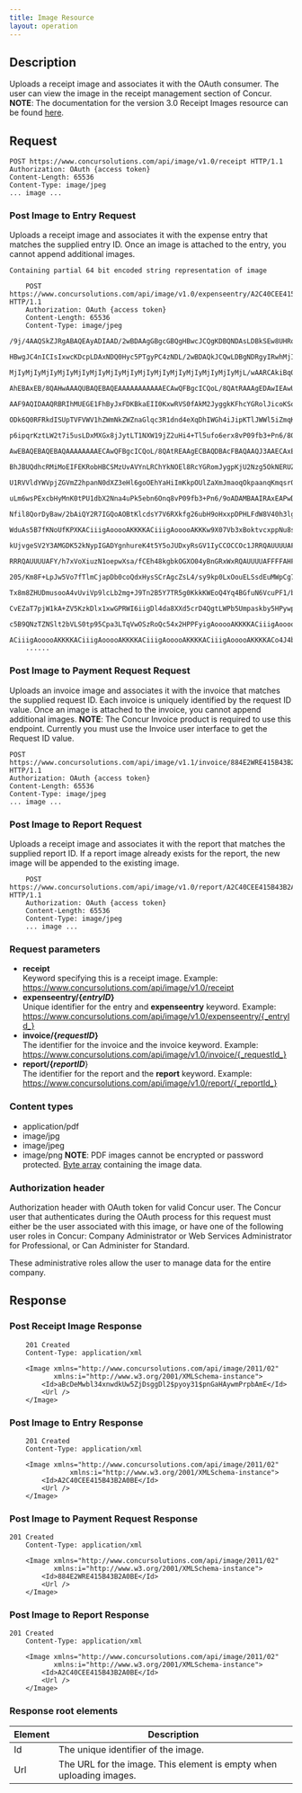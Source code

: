 ```yaml
---
title: Image Resource
layout: operation
---
```


## Description
Uploads a receipt image and associates it with the OAuth consumer. The user can view the image in the receipt management section of Concur.
**NOTE**: The documentation for the version 3.0 Receipt Images resource can be found [here][1].

## Request
```
POST https://www.concursolutions.com/api/image/v1.0/receipt HTTP/1.1
Authorization: OAuth {access token}
Content-Length: 65536
Content-Type: image/jpeg
... image ...
```
###  Post Image to Entry Request
Uploads a receipt image and associates it with the expense entry that matches the supplied entry ID. Once an image is attached to the entry, you cannot append additional images.
```
Containing partial 64 bit encoded string representation of image

    POST https://www.concursolutions.com/api/image/v1.0/expenseentry/A2C40CEE415B43B2A0BE HTTP/1.1
    Authorization: OAuth {access token}
    Content-Length: 65536
    Content-Type: image/jpeg
    /9j/4AAQSkZJRgABAQEAyADIAAD/2wBDAAgGBgcGBQgHBwcJCQgKDBQNDAsLDBkSEw8UHRofHh0a
    HBwgJC4nICIsIxwcKDcpLDAxNDQ0Hyc5PTgyPC4zNDL/2wBDAQkJCQwLDBgNDRgyIRwhMjIyMjIy
    MjIyMjIyMjIyMjIyMjIyMjIyMjIyMjIyMjIyMjIyMjIyMjIyMjIyMjIyMjL/wAARCAkiBqQDASIA
    AhEBAxEB/8QAHwAAAQUBAQEBAQEAAAAAAAAAAAECAwQFBgcICQoL/8QAtRAAAgEDAwIEAwUFBAQA
    AAF9AQIDAAQRBRIhMUEGE1FhByJxFDKBkaEII0KxwRVS0fAkM2JyggkKFhcYGRolJicoKSo0NTY3
    ODk6Q0RFRkdISUpTVFVWV1hZWmNkZWZnaGlqc3R1dnd4eXqDhIWGh4iJipKTlJWWl5iZmqKjpKWm
    p6ipqrKztLW2t7i5usLDxMXGx8jJytLT1NXW19jZ2uHi4+Tl5ufo6erx8vP09fb3+Pn6/8QAHwEA
    AwEBAQEBAQEBAQAAAAAAAAECAwQFBgcICQoL/8QAtREAAgECBAQDBAcFBAQAAQJ3AAECAxEEBSEx
    BhJBUQdhcRMiMoEIFEKRobHBCSMzUvAVYnLRChYkNOEl8RcYGRomJygpKjU2Nzg5OkNERUZHSElK
    U1RVVldYWVpjZGVmZ2hpanN0dXZ3eHl6goOEhYaHiImKkpOUlZaXmJmaoqOkpaanqKmqsrO0tba3
    uLm6wsPExcbHyMnK0tPU1dbX2Nna4uPk5ebn6Onq8vP09fb3+Pn6/9oADAMBAAIRAxEAPwDt/An2
    Nfil8QorDyBaw/2bAiQY2R7IGQoAOBtKlcdsY7V6RXkfg26ubH9oHxxpDPHLFdW8V40h3lgVEexQ
    WduAs5B7fKNoUfKPXKACiiigAooooAKKKKACiiigAooooAKKKw9X07Vb3xBoktvcxppNu8sl9F58
    kUjvgeSV2Y3AMGDK52kNypIGADYgnhureK4t5Y5oJUDxyRsGV1IyCCOCCOc1JRRQAUUUUAFFFFAB
    RRRQAUUUUAFY/h7xVoXiuzN1oepwXsa/fCEh48kgbkOGXO04yBnGRxWxRQAUUUUAFFFFAHF3/wAQ
    205/Km8F+LpJw5Vo7fTlmCjapDb0coQdxHysSCrAgcZsL4/sy9kp0LxOouELSsdEuMWpCg7ZPlyS
    Tx8m8ZHUDmusooA4vUviVp9lcLb2mg+J9Tn2B5Y7TR5g0KkkKWEoQ4Yq4BGfuN6VcuPF1/bSxxye
    CvEZaT7pjW1kA+ZV5KzkDlx1xwGPRWI6iigDl4da8XXd5crD4QgtLWPb5Umpaskby5HPywpKBg+r
    c5B9QNzTZNSlt2bVLS0tp95Cpa3LTqVwOSzRoQc54x2HPPFyigAooooAKKKKACiiigAooooAKKKK
    ACiiigAooooAKKKKACiiigAooooAKKKKACiiigAooooAKKKKACiiigAooooAKKKKACo4J4bq3iuL
    ......
```
###  Post Image to Payment Request Request
Uploads an invoice image and associates it with the invoice that matches the supplied request ID. Each invoice is uniquely identified by the request ID value. Once an image is attached to the invoice, you cannot append additional images.
**NOTE**: The Concur Invoice product is required to use this endpoint. Currently you must use the Invoice user interface to get the Request ID value.
```
POST https://www.concursolutions.com/api/image/v1.1/invoice/884E2WRE415B43B2A0BE HTTP/1.1
Authorization: OAuth {access token}
Content-Length: 65536
Content-Type: image/jpeg
... image ...
```

###  Post Image to Report Request
Uploads a receipt image and associates it with the report that matches the supplied report ID. If a report image already exists for the report, the new image will be appended to the existing image.
```
    POST https://www.concursolutions.com/api/image/v1.0/report/A2C40CEE415B43B2A0BE HTTP/1.1
    Authorization: OAuth {access token}
    Content-Length: 65536
    Content-Type: image/jpeg
    ... image ...
```

### Request parameters
* **receipt**  
Keyword specifying this is a receipt image.
Example: https://www.concursolutions.com/api/image/v1.0/receipt
* **expenseentry/{_entryID_}**  
Unique identifier for the entry and **expenseentry** keyword.
Example: https://www.concursolutions.com/api/image/v1.0/expenseentry/{_entryId_}
* **invoice/{_requestID_}**  
The identifier for the invoice and the invoice keyword.
Example: https://www.concursolutions.com/api/image/v1.0/invoice/{_requestId_}
* **report/{_reportID_**}  
The identifier for the report and the **report** keyword.
Example: https://www.concursolutions.com/api/image/v1.0/report/{_reportId_}

### Content types
* application/pdf
* image/jpg
* image/jpeg
* image/png
**NOTE**: PDF images cannot be encrypted or password protected.
[Byte array][2] containing the image data.

### Authorization header
Authorization header with OAuth token for valid Concur user.
The Concur user that authenticates during the OAuth process for this request must either be the user associated with this image, or have one of the following user roles in Concur: Company Administrator or Web Services Administrator for Professional, or Can Administer for Standard.

These administrative roles allow the user to manage data for the entire company.

## Response
### Post Receipt Image Response
```
    201 Created
    Content-Type: application/xml

    <Image xmlns="http://www.concursolutions.com/api/image/2011/02"
           xmlns:i="http://www.w3.org/2001/XMLSchema-instance">
        <Id>aBcDeMwbl34xnwdkUw5ZjDsggDl2$pyoy31$pnGaHAywmPrpbAmE</Id>
        <Url />
    </Image>
```
###  Post Image to Entry Response
```
    201 Created
    Content-Type: application/xml

    <Image xmlns="http://www.concursolutions.com/api/image/2011/02"
               xmlns:i="http://www.w3.org/2001/XMLSchema-instance">
        <Id>A2C40CEE415B43B2A0BE</Id>
        <Url />
    </Image>
```
###  Post Image to Payment Request Response
```
201 Created
    Content-Type: application/xml

    <Image xmlns="http://www.concursolutions.com/api/image/2011/02"
           xmlns:i="http://www.w3.org/2001/XMLSchema-instance">
        <Id>884E2WRE415B43B2A0BE</Id>
        <Url />
    </Image>
```
###  Post Image to Report Response
```
201 Created
    Content-Type: application/xml

    <Image xmlns="http://www.concursolutions.com/api/image/2011/02"
           xmlns:i="http://www.w3.org/2001/XMLSchema-instance">
        <Id>A2C40CEE415B43B2A0BE</Id>
        <Url />
    </Image>
```

### Response root elements

|  Element |  Description |
| -------- | ------------ |
|  Id |  The unique identifier of the image. |
|  Url |  The URL for the image. This element is empty when uploading images. |

[1]: https://www.concursolutions.com/api/docs/index.html#!/ReceiptImages
[2]: https://developer.concur.com/node/388#imageformat
[3]: https://developer.concur.com/reference/http-codes
